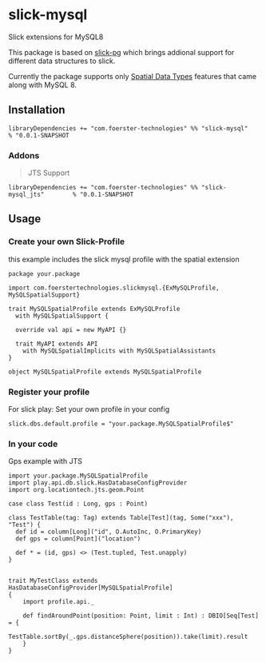 # slick-mysql
Slick extensions for MySQL8

This package is based on 
[slick-pg](https://github.com/tminglei/slick-pg) which brings addional support for different data structures to slick.

Currently the package supports only [Spatial Data Types](https://dev.mysql.com/doc/refman/8.0/en/spatial-types.html) features that came along with MySQL 8.


## Installation

```
libraryDependencies += "com.foerster-technologies" %% "slick-mysql"            % "0.0.1-SNAPSHOT
```

### Addons

> JTS Support
```
libraryDependencies += "com.foerster-technologies" %% "slick-mysql_jts"        % "0.0.1-SNAPSHOT
```

## Usage

### Create your own Slick-Profile
this example includes the slick mysql profile with the spatial extension
```
package your.package

import com.foerstertechnologies.slickmysql.{ExMySQLProfile, MySQLSpatialSupport}

trait MySQLSpatialProfile extends ExMySQLProfile
  with MySQLSpatialSupport {

  override val api = new MyAPI {}

  trait MyAPI extends API
    with MySQLSpatialImplicits with MySQLSpatialAssistants
}

object MySQLSpatialProfile extends MySQLSpatialProfile
```

### Register your profile

For slick play: Set your own profile in your config
```
slick.dbs.default.profile = "your.package.MySQLSpatialProfile$"
```


### In your code

Gps example with JTS
```
import your.package.MySQLSpatialProfile
import play.api.db.slick.HasDatabaseConfigProvider
import org.locationtech.jts.geom.Point

case class Test(id : Long, gps : Point)

class TestTable(tag: Tag) extends Table[Test](tag, Some("xxx"), "Test") {
  def id = column[Long]("id", O.AutoInc, O.PrimaryKey)
  def gps = column[Point]("location")

  def * = (id, gps) <> (Test.tupled, Test.unapply)
}


trait MyTestClass extends HasDatabaseConfigProvider[MySQLSpatialProfile]
{
    import profile.api._
    
    def findAroundPoint(position: Point, limit : Int) : DBIO[Seq[Test] = {
        TestTable.sortBy(_.gps.distanceSphere(position)).take(limit).result
    }
}

```
